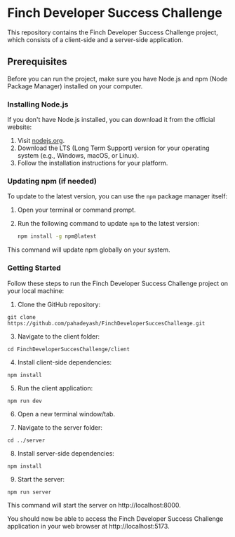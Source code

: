 # Finch Developer Success Challenge

This repository contains the Finch Developer Success Challenge project, which consists of a client-side and a server-side application.

## Prerequisites

Before you can run the project, make sure you have Node.js and npm (Node Package Manager) installed on your computer.

### Installing Node.js

If you don't have Node.js installed, you can download it from the official website:

1. Visit [nodejs.org](https://nodejs.org/).
2. Download the LTS (Long Term Support) version for your operating system (e.g., Windows, macOS, or Linux).
3. Follow the installation instructions for your platform.

### Updating npm (if needed)

To update  to the latest version, you can use the `npm` package manager itself:

1. Open your terminal or command prompt.
2. Run the following command to update `npm` to the latest version:

   ```bash
   npm install -g npm@latest
This command will update npm globally on your system.

### Getting Started
Follow these steps to run the Finch Developer Success Challenge project on your local machine:

1. Clone the GitHub repository:
   
 ```
 git clone https://github.com/pahadeyash/FinchDeveloperSuccesChallenge.git
 ```
3. Navigate to the client folder:

 ```
 cd FinchDeveloperSuccesChallenge/client
 ```

4. Install client-side dependencies:
 ```
 npm install
 ```

5. Run the client application:

```
npm run dev
```

6. Open a new terminal window/tab.

7. Navigate to the server folder:
   
```
cd ../server
```

8. Install server-side dependencies:

```
npm install
```

9. Start the server:

```
npm run server
```
This command will start the server on http://localhost:8000.

You should now be able to access the Finch Developer Success Challenge application in your web browser at http://localhost:5173.




